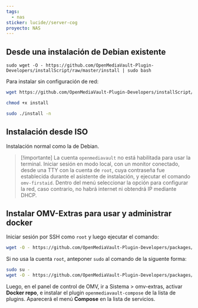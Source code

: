 ```yaml
---
tags:
  - nas
sticker: lucide//server-cog
proyecto: NAS
---
```

## Desde una instalación de Debian existente
   
``` shell
sudo wget -O - https://github.com/OpenMediaVault-Plugin-Developers/installScript/raw/master/install | sudo bash
```
Para instalar sin configuración de red:   
``` bash
wget https://github.com/OpenMediaVault-Plugin-Developers/installScript/raw/master/install

chmod +x install

sudo ./install -n
```

## Instalación desde ISO
Instalación normal como la de Debian.
>[!importante]
>La cuenta `openmediavault` no está habilitada para usar la terminal. Iniciar sesión en modo local, con un monitor conectado, desde una TTY con la cuenta de `root`, cuya contraseña fue establecida durante el asistente de instalación, y ejecutar el comando `omv-firstaid`. Dentro del menú seleccionar la opción para configurar la red, caso contrario, no habrá internet ni obtendrá IP mediante DHCP.

## Instalar OMV-Extras para usar y administrar docker 

Iniciar sesión por SSH como `root` y luego ejecutar el comando:
```bash
wget -O - https://github.com/OpenMediaVault-Plugin-Developers/packages/raw/master/install | bash
```
Si no usa la cuenta `root`, anteponer `sudo` al comando de la siguente forma:
```bash
sudo su -
wget -O - https://github.com/OpenMediaVault-Plugin-Developers/packages/raw/master/install | bash
```
Luego, en el panel de control de OMV, ir a Sistema > omv-extras, activar **Docker repo**, e instalar el plugin `openmediavault-compose` de la lista de plugins. Aparecerá el menú **Compose** en la lista de servicios.